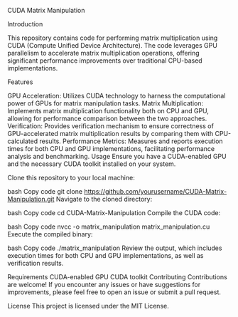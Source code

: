 CUDA Matrix Manipulation

Introduction

This repository contains code for performing matrix multiplication using CUDA (Compute Unified Device Architecture). The code leverages GPU parallelism to accelerate matrix multiplication operations, offering significant performance improvements over traditional CPU-based implementations.

Features

GPU Acceleration: Utilizes CUDA technology to harness the computational power of GPUs for matrix manipulation tasks.
Matrix Multiplication: Implements matrix multiplication functionality both on CPU and GPU, allowing for performance comparison between the two approaches.
Verification: Provides verification mechanism to ensure correctness of GPU-accelerated matrix multiplication results by comparing them with CPU-calculated results.
Performance Metrics: Measures and reports execution times for both CPU and GPU implementations, facilitating performance analysis and benchmarking.
Usage
Ensure you have a CUDA-enabled GPU and the necessary CUDA toolkit installed on your system.

Clone this repository to your local machine:

bash
Copy code
git clone https://github.com/yourusername/CUDA-Matrix-Manipulation.git
Navigate to the cloned directory:

bash
Copy code
cd CUDA-Matrix-Manipulation
Compile the CUDA code:

bash
Copy code
nvcc -o matrix_manipulation matrix_manipulation.cu
Execute the compiled binary:

bash
Copy code
./matrix_manipulation
Review the output, which includes execution times for both CPU and GPU implementations, as well as verification results.

Requirements
CUDA-enabled GPU
CUDA toolkit
Contributing
Contributions are welcome! If you encounter any issues or have suggestions for improvements, please feel free to open an issue or submit a pull request.

License
This project is licensed under the MIT License.
